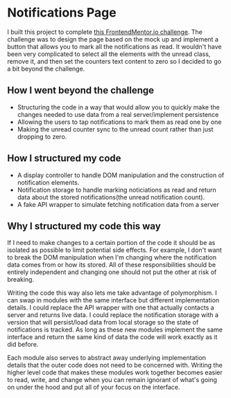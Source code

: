 # Notifications Page

I built this project to complete [this FrontendMentor.io challenge](https://www.frontendmentor.io/challenges/notifications-page-DqK5QAmKbC). The challenge was to design the page based on the mock up and implement a button that allows you to mark all the notifications as read. It wouldn't have been very complicated to select all the elements with the unread class, remove it, and then set the counters text content to zero so I decided to go a bit beyond the challenge.

## How I went beyond the challenge

- Structuring the code in a way that would allow you to quickly make the changes needed to use data from a real server/implement persistence
- Allowing the users to tap notifications to mark them as read one by one
- Making the unread counter sync to the unread count rather than just dropping to zero.

## How I structured my code

- A display controller to handle DOM manipulation and the construction of notification elements.
- Notification storage to handle marking noticiations as read and return data about the stored notifications(the unread notification count).
- A fake API wrapper to simulate fetching notification data from a server

## Why I structured my code this way

If I need to make changes to a certain portion of the code it should be as isolated as possible to limit potential side effects.
For example, I don't want to break the DOM manipulation when I'm changing where the notification data comes from or how its stored. All of these responsibilities
should be entirely independent and changing one should not put the other at risk of breaking.

Writing the code this way also lets me take advantage of polymorphism. I can swap in modules with the same interface but different implementation details. I could
replace the API wrapper with one that actually contacts a server and returns live data. I could replace the notification storage
with a version that will persist/load data from local storage so the state of notifications is tracked. As long as these new modules implement the same
interface and return the same kind of data the code will work exactly as it did before.

Each module also serves to abstract away underlying implementation details that the outer code does not need to be concerned with. Writing the higher level code that makes these modules work together becomes easier to read, write, and change when you can remain ignorant of what's going on under the hood and put all of your focus on the interface.
